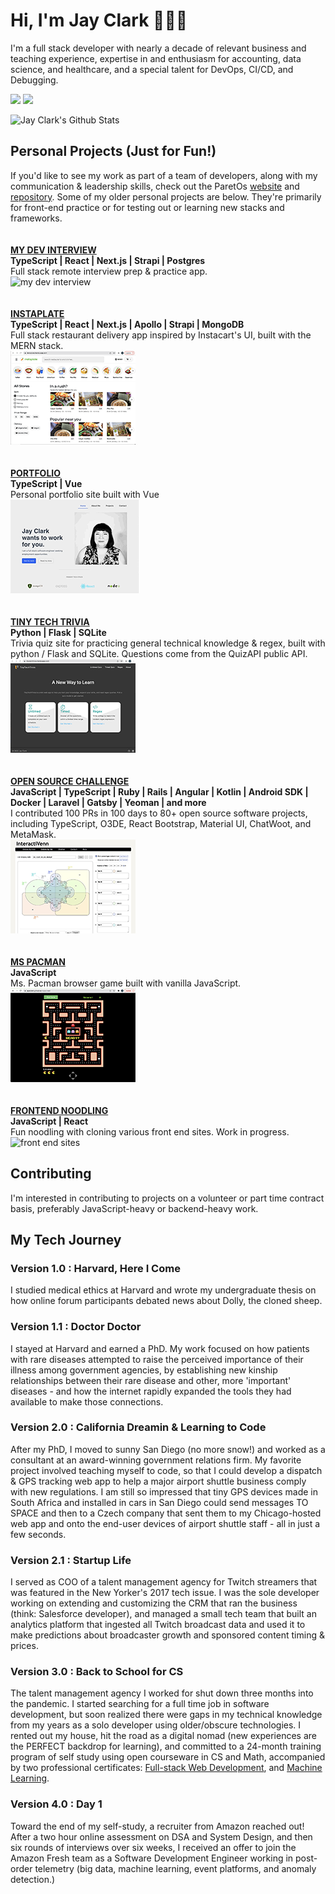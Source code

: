 # Hi, I'm Jay Clark 👩🏻‍💻

I'm a full stack developer with nearly a decade of relevant business and teaching experience, expertise in and enthusiasm for accounting, data science, and healthcare, and a special talent for DevOps, CI/CD, and Debugging. 
  
[![](https://img.shields.io/badge/linkedin-%230077B5.svg?&style=for-the-badge&logo=linkedin&logoColor=white0e76a8)](https://www.linkedin.com/in/jayeclark/)
[![](https://img.shields.io/badge/twitter-%230077B5.svg?&style=for-the-badge&logo=twitter&logoColor=white&color=00acee)](https://twitter.com/jennbot3000) 

![Jay Clark's Github Stats](https://github-readme-stats.vercel.app/api?username=jayeclark&theme=dark)


## Personal Projects (Just for Fun!)
If you'd like to see my work as part of a team of developers, along with my communication & leadership skills, check out the ParetOs [website](https://www.paret0.com) and [repository](https://github.com/mikhael28/paretOS/). Some of my older personal projects are below. They're primarily for front-end practice or for testing out or learning new stacks and frameworks.  
&nbsp;      
&nbsp;      
**[MY DEV INTERVIEW](http://www.mydevinterview.com)**  
**TypeScript | React | Next.js | Strapi | Postgres**   
Full stack remote interview prep & practice app.  
![my dev interview](https://jayeclark.github.io/assets/mydevinterview-thumbnail.3723d29c.png)  
&nbsp;      
&nbsp;     
**[INSTAPLATE](http://instaplate.heroku.com)**  
**TypeScript | React | Next.js | Apollo | Strapi | MongoDB**   
Full stack restaurant delivery app inspired by Instacart's UI, built with the MERN stack.  
![instaplate](https://github.com/jayeclark/jayeclark/blob/main/instaplate-thumbnail.png)  
&nbsp;      
&nbsp;     
**[PORTFOLIO](https://jayeclark.github.io)**   
**TypeScript | Vue**   
Personal portfolio site built with Vue   
![portfolio](https://github.com/jayeclark/jayeclark/blob/main/portfolio-thumbnail.png)   
&nbsp;    
&nbsp;     
**[TINY TECH TRIVIA](https://tinytechtrivia.herokuapp.com)**   
**Python | Flask | SQLite**   
Trivia quiz site for practicing general technical knowledge & regex, built with python / Flask and SQLite. Questions come from the QuizAPI public API.   
![tiny tech trivia](https://github.com/jayeclark/jayeclark/blob/main/t3-thumb.png)   
&nbsp;    
&nbsp;    
**[OPEN SOURCE CHALLENGE](https://github.com/jayeclark/jayeclark/blob/main/opensourcechallenge.md)**  
**JavaScript | TypeScript | Ruby | Rails | Angular | Kotlin | Android SDK | Docker | Laravel | Gatsby | Yeoman | and more**   
I contributed 100 PRs in 100 days to 80+ open source software projects, including TypeScript, O3DE, React Bootstrap, Material UI, ChatWoot, and MetaMask.   
![open source challenge](https://github.com/jayeclark/jayeclark/blob/main/interactivenn-thumbnail.png)   
&nbsp;    
&nbsp;    
**[MS PACMAN](https://jayeclark.github.io/mspacman)**    
**JavaScript**   
Ms. Pacman browser game built with vanilla JavaScript.   
![mspacman](https://github.com/jayeclark/jayeclark/blob/main/pacman-thumbnail.png)   
&nbsp;    
&nbsp;    
**[FRONTEND NOODLING](https://jayeclark.github.io/front-end/)**    
**JavaScript | React**   
Fun noodling with cloning various front end sites. Work in progress.    
![front end sites](https://jayeclark.github.io/assets/clones-thumbnail.c8a1fc24.png)   
   
## Contributing
I'm interested in contributing to projects on a volunteer or part time contract basis, preferably JavaScript-heavy or backend-heavy work.

## My Tech Journey
### Version 1.0 : Harvard, Here I Come  
I studied medical ethics at Harvard and wrote my undergraduate thesis on how online forum participants debated news about Dolly, the cloned sheep.   
    
### Version 1.1 : Doctor Doctor   
I stayed at Harvard and earned a PhD. My work focused on how patients with rare diseases attempted to raise the perceived importance of their illness among government agencies, by establishing new kinship relationships between their rare disease and other, more 'important' diseases - and how the internet rapidly expanded the tools they had available to make those connections.  
   
### Version 2.0 : California Dreamin & Learning to Code
After my PhD, I moved to sunny San Diego (no more snow!) and worked as a consultant at an award-winning government relations firm. My favorite project involved teaching myself to code, so that I could develop a dispatch & GPS tracking web app to help a major airport shuttle business comply with new regulations. I am still so impressed that tiny GPS devices made in South Africa and installed in cars in San Diego could send messages TO SPACE and then to a Czech company that sent them to my Chicago-hosted web app and onto the end-user devices of airport shuttle staff - all in just a few seconds.
   
### Version 2.1 : Startup Life   
I served as COO of a talent management agency for Twitch streamers that was featured in the New Yorker's 2017 tech issue. I was the sole developer working on extending and customizing the CRM that ran the business (think: Salesforce developer), and managed a small tech team that built an analytics platform that ingested all Twitch broadcast data and used it to make predictions about broadcaster growth and sponsored content timing & prices. 
  
### Version 3.0 : Back to School for CS
The talent management agency I worked for shut down three months into the pandemic. I started searching for a full time job in software development, but soon realized there were gaps in my technical knowledge from my years as a solo developer using older/obscure technologies. I rented out my house, hit the road as a digital nomad (new experiences are the PERFECT backdrop for learning), and committed to a 24-month training program of self study using open courseware in CS and Math, accompanied by two professional certificates: [Full-stack Web Development](https://xpro.mit.edu/programs/program-v1:xPRO+PCCx+R1/), and [Machine Learning](https://learn-xpro.mit.edu/machine-learning).  
 
### Version 4.0 : Day 1
Toward the end of my self-study, a recruiter from Amazon reached out! After a two hour online assessment on DSA and System Design, and then six rounds of interviews over six weeks, I received an offer to join the Amazon Fresh team as a Software Development Engineer working in post-order telemetry (big data, machine learning, event platforms, and anomaly detection.) 
 

<!---
jayeclark/jayeclark is a ✨ special ✨ repository because its `README.md` (this file) appears on your GitHub profile.
You can click the Preview link to take a look at your changes.
--->
